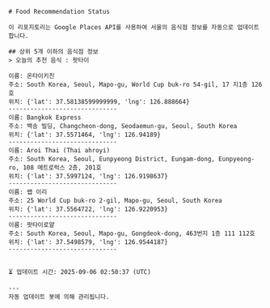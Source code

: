 
    # Food Recommendation Status

    이 리포지토리는 Google Places API를 사용하여 서울의 음식점 정보를 자동으로 업데이트합니다.

    ## 상위 5개 이하의 음식점 정보
    > 오늘의 추천 음식 : 팟타이

	이름: 온타이키친
	주소: South Korea, Seoul, Mapo-gu, World Cup buk-ro 54-gil, 17 지1층 126호
	위치: {'lat': 37.58138599999999, 'lng': 126.888664}
	------------------------------
	이름: Bangkok Express
	주소: 백송 빌딩, Changcheon-dong, Seodaemun-gu, Seoul, South Korea
	위치: {'lat': 37.5571464, 'lng': 126.94189}
	------------------------------
	이름: Aroi Thai (Thai ahroyi)
	주소: South Korea, Seoul, Eunpyeong District, Eungam-dong, Eunpyeong-ro, 108 메트로럭스 2층, 201호
	위치: {'lat': 37.5997124, 'lng': 126.9198637}
	------------------------------
	이름: 쌥 이리
	주소: 25 World Cup buk-ro 2-gil, Mapo-gu, Seoul, South Korea
	위치: {'lat': 37.5564722, 'lng': 126.9220953}
	------------------------------
	이름: 팟타이로얄
	주소: South Korea, Seoul, Mapo-gu, Gongdeok-dong, 463번지 1층 111 112호
	위치: {'lat': 37.5498579, 'lng': 126.9544187}
	------------------------------


    ⏳ 업데이트 시간: 2025-09-06 02:50:37 (UTC)

    ---
    자동 업데이트 봇에 의해 관리됩니다.
    